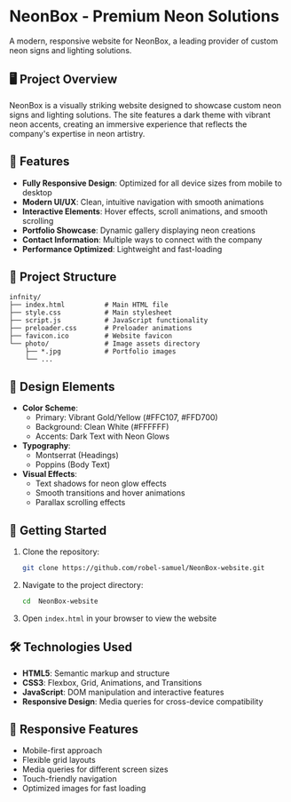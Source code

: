 # NeonBox - Premium Neon Solutions

A modern, responsive website for NeonBox, a leading provider of custom neon signs and lighting solutions.

## 🖥️ Project Overview

NeonBox is a visually striking website designed to showcase custom neon signs and lighting solutions. The site features a dark theme with vibrant neon accents, creating an immersive experience that reflects the company's expertise in neon artistry.

## 🌟 Features

- **Fully Responsive Design**: Optimized for all device sizes from mobile to desktop
- **Modern UI/UX**: Clean, intuitive navigation with smooth animations
- **Interactive Elements**: Hover effects, scroll animations, and smooth scrolling
- **Portfolio Showcase**: Dynamic gallery displaying neon creations
- **Contact Information**: Multiple ways to connect with the company
- **Performance Optimized**: Lightweight and fast-loading

## 📁 Project Structure

```
infnity/
├── index.html          # Main HTML file
├── style.css           # Main stylesheet
├── script.js           # JavaScript functionality
├── preloader.css       # Preloader animations
├── favicon.ico         # Website favicon
└── photo/              # Image assets directory
    ├── *.jpg           # Portfolio images
    └── ...
```

## 🎨 Design Elements

- **Color Scheme**: 
  - Primary: Vibrant Gold/Yellow (#FFC107, #FFD700)
  - Background: Clean White (#FFFFFF)
  - Accents: Dark Text with Neon Glows
- **Typography**: 
  - Montserrat (Headings)
  - Poppins (Body Text)
- **Visual Effects**: 
  - Text shadows for neon glow effects
  - Smooth transitions and hover animations
  - Parallax scrolling effects

## 🚀 Getting Started

1. Clone the repository:
   ```bash
   git clone https://github.com/robel-samuel/NeonBox-website.git
   ```

2. Navigate to the project directory:
   ```bash
   cd  NeonBox-website 
   ```

3. Open `index.html` in your browser to view the website

## 🛠️ Technologies Used

- **HTML5**: Semantic markup and structure
- **CSS3**: Flexbox, Grid, Animations, and Transitions
- **JavaScript**: DOM manipulation and interactive features
- **Responsive Design**: Media queries for cross-device compatibility

## 📱 Responsive Features

- Mobile-first approach
- Flexible grid layouts
- Media queries for different screen sizes
- Touch-friendly navigation
- Optimized images for fast loading



